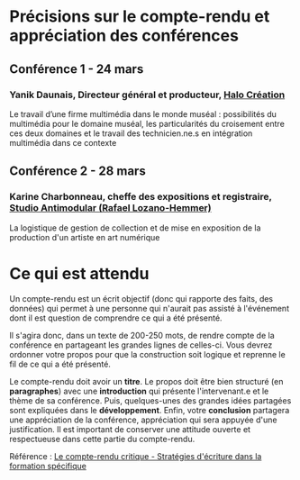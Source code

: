 # Précisions sur le compte-rendu et appréciation des conférences
## Conférence 1 - 24 mars 
### Yanik Daunais, Directeur général et producteur, [Halo Création](https://halo.team/)
Le travail d’une firme multimédia dans le monde muséal : possibilités du multimédia pour le domaine muséal, les particularités du croisement entre ces deux domaines et le travail des technicien.ne.s en intégration multimédia dans ce contexte
## Conférence 2 - 28 mars 
### Karine Charbonneau, cheffe des expositions et registraire, [Studio Antimodular (Rafael Lozano-Hemmer)](https://www.lozano-hemmer.com/)

La logistique de gestion de collection et de mise en exposition de la production d'un artiste en art numérique

# Ce qui est attendu 
Un compte-rendu est un écrit objectif (donc qui rapporte des faits, des données) qui permet à une personne qui n'aurait pas assisté à l'événement dont il est question de comprendre ce qui a été présenté. 

Il s'agira donc, dans un texte de 200-250 mots, de rendre compte de la conférence en partageant les grandes lignes de celles-ci. Vous devrez ordonner votre propos pour que la construction soit logique et reprenne le fil de ce qui a été présenté. 

Le compte-rendu doit avoir un **titre**. Le propos doit être bien structuré (en **paragraphes**) avec une **introduction** qui présente l'intervenant.e et le thème de sa conférence. Puis, quelques-unes des grandes idées partagées sont expliquées dans le **développement**. Enfin, votre **conclusion** partagera une appréciation de la conférence, appréciation qui sera appuyée d'une justification. Il est important de conserver une attitude ouverte et respectueuse dans cette partie du compte-rendu. 

Référence : [Le compte-rendu critique - Stratégies d'écriture dans la formation spécifique](https://www.google.com/search?q=compte-rendu+coll%C3%A9gial&rlz=1C5CHFA_enCA862CA862&oq=compte-rendu+coll%C3%A9gial&aqs=chrome..69i57j33i160l3.5720j0j7&sourceid=chrome&ie=UTF-8#:~:text=le%20compte%20rendu%20critique,ca%20%E2%80%BA%20media%20%E2%80%BA%20Genres_Ge...)
